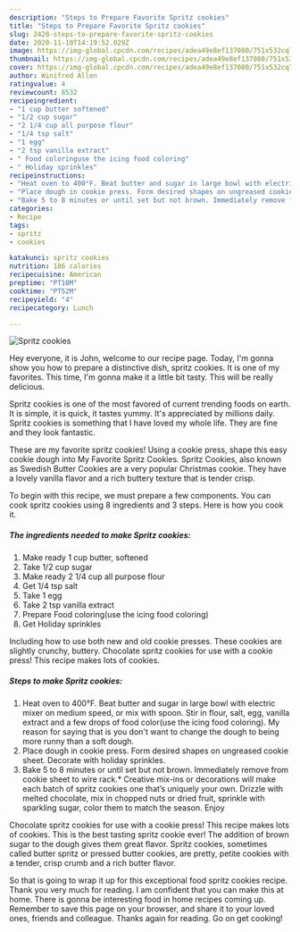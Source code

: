 ```yaml
---
description: "Steps to Prepare Favorite Spritz cookies"
title: "Steps to Prepare Favorite Spritz cookies"
slug: 2420-steps-to-prepare-favorite-spritz-cookies
date: 2020-11-10T14:19:52.029Z
image: https://img-global.cpcdn.com/recipes/adea49e8ef137080/751x532cq70/spritz-cookies-recipe-main-photo.jpg
thumbnail: https://img-global.cpcdn.com/recipes/adea49e8ef137080/751x532cq70/spritz-cookies-recipe-main-photo.jpg
cover: https://img-global.cpcdn.com/recipes/adea49e8ef137080/751x532cq70/spritz-cookies-recipe-main-photo.jpg
author: Winifred Allen
ratingvalue: 4
reviewcount: 8532
recipeingredient:
- "1 cup butter softened"
- "1/2 cup sugar"
- "2 1/4 cup all purpose flour"
- "1/4 tsp salt"
- "1 egg"
- "2 tsp vanilla extract"
- " Food coloringuse the icing food coloring"
- " Holiday sprinkles"
recipeinstructions:
- "Heat oven to 400°F. Beat butter and sugar in large bowl with electric mixer on medium speed, or mix with spoon. Stir in flour, salt, egg, vanilla extract and a few drops of food color(use the icing food coloring). My reason for saying that is you don&#39;t want to change the dough to being more runny than a soft dough."
- "Place dough in cookie press. Form desired shapes on ungreased cookie sheet. Decorate with holiday sprinkles."
- "Bake 5 to 8 minutes or until set but not brown. Immediately remove from cookie sheet to wire rack.* Creative mix-ins or decorations will make each batch of spritz cookies one that’s uniquely your own. Drizzle with melted chocolate, mix in chopped nuts or dried fruit, sprinkle with sparkling sugar, color them to match the season. Enjoy"
categories:
- Recipe
tags:
- spritz
- cookies

katakunci: spritz cookies 
nutrition: 186 calories
recipecuisine: American
preptime: "PT10M"
cooktime: "PT52M"
recipeyield: "4"
recipecategory: Lunch

---
```



![Spritz cookies](https://img-global.cpcdn.com/recipes/adea49e8ef137080/751x532cq70/spritz-cookies-recipe-main-photo.jpg)

Hey everyone, it is John, welcome to our recipe page. Today, I'm gonna show you how to prepare a distinctive dish, spritz cookies. It is one of my favorites. This time, I'm gonna make it a little bit tasty. This will be really delicious.

Spritz cookies is one of the most favored of current trending foods on earth. It is simple, it is quick, it tastes yummy. It's appreciated by millions daily. Spritz cookies is something that I have loved my whole life. They are fine and they look fantastic.

These are my favorite spritz cookies! Using a cookie press, shape this easy cookie dough into My Favorite Spritz Cookies. Spritz Cookies, also known as Swedish Butter Cookies are a very popular Christmas cookie. They have a lovely vanilla flavor and a rich buttery texture that is tender crisp.


To begin with this recipe, we must prepare a few components. You can cook spritz cookies using 8 ingredients and 3 steps. Here is how you cook it.

<!--inarticleads1-->

##### The ingredients needed to make Spritz cookies:

1. Make ready 1 cup butter, softened
1. Take 1/2 cup sugar
1. Make ready 2 1/4 cup all purpose flour
1. Get 1/4 tsp salt
1. Take 1 egg
1. Take 2 tsp vanilla extract
1. Prepare  Food coloring(use the icing food coloring)
1. Get  Holiday sprinkles


Including how to use both new and old cookie presses. These cookies are slightly crunchy, buttery. Chocolate spritz cookies for use with a cookie press! This recipe makes lots of cookies. 

<!--inarticleads2-->

##### Steps to make Spritz cookies:

1. Heat oven to 400°F. Beat butter and sugar in large bowl with electric mixer on medium speed, or mix with spoon. Stir in flour, salt, egg, vanilla extract and a few drops of food color(use the icing food coloring). My reason for saying that is you don&#39;t want to change the dough to being more runny than a soft dough.
1. Place dough in cookie press. Form desired shapes on ungreased cookie sheet. Decorate with holiday sprinkles.
1. Bake 5 to 8 minutes or until set but not brown. Immediately remove from cookie sheet to wire rack.* Creative mix-ins or decorations will make each batch of spritz cookies one that’s uniquely your own. Drizzle with melted chocolate, mix in chopped nuts or dried fruit, sprinkle with sparkling sugar, color them to match the season. Enjoy


Chocolate spritz cookies for use with a cookie press! This recipe makes lots of cookies. This is the best tasting spritz cookie ever! The addition of brown sugar to the dough gives them great flavor. Spritz cookies, sometimes called butter spritz or pressed butter cookies, are pretty, petite cookies with a tender, crisp crumb and a rich butter flavor. 

So that is going to wrap it up for this exceptional food spritz cookies recipe. Thank you very much for reading. I am confident that you can make this at home. There is gonna be interesting food in home recipes coming up. Remember to save this page on your browser, and share it to your loved ones, friends and colleague. Thanks again for reading. Go on get cooking!

